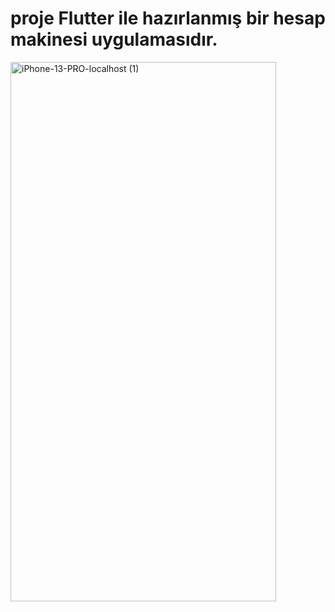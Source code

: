 # proje Flutter ile hazırlanmış bir hesap makinesi uygulamasıdır.
<img width="425" height="863" alt="iPhone-13-PRO-localhost (1)" src="https://github.com/user-attachments/assets/502cc068-ddf5-447e-924f-3a7ab699d59b" />
